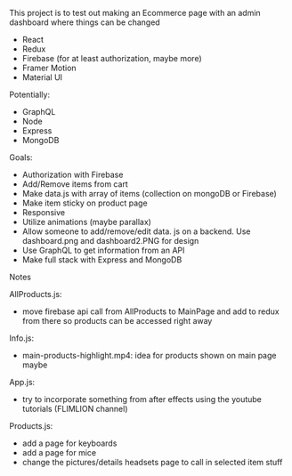 This project is to test out making an Ecommerce page with an admin dashboard where things can be changed

- React
- Redux
- Firebase (for at least authorization, maybe more)
- Framer Motion
- Material UI

Potentially:

- GraphQL
- Node
- Express
- MongoDB

Goals:

<!-- Start with firebase to get it working and then think about converting to MERN -->

- Authorization with Firebase
- Add/Remove items from cart
- Make data.js with array of items (collection on mongoDB or Firebase)
- Make item sticky on product page
- Responsive
- Utilize animations (maybe parallax)
- Allow someone to add/remove/edit data. js on a backend. Use dashboard.png and dashboard2.PNG for design
- Use GraphQL to get information from an API
- Make full stack with Express and MongoDB

Notes

AllProducts.js:

- move firebase api call from AllProducts to MainPage and add to redux from there so products can be accessed right away

Info.js:

- main-products-highlight.mp4: idea for products shown on main page maybe

App.js:

- try to incorporate something from after effects using the youtube tutorials (FLIMLION channel)

Products.js:

- add a page for keyboards
- add a page for mice
- change the pictures/details headsets page to call in selected item stuff
